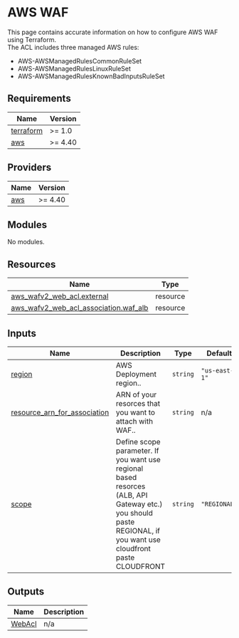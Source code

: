 # AWS WAF
This page contains accurate information on how to configure AWS WAF using Terraform. <br>
The ACL includes three managed AWS rules:
- AWS-AWSManagedRulesCommonRuleSet
- AWS-AWSManagedRulesLinuxRuleSet
- AWS-AWSManagedRulesKnownBadInputsRuleSet
## Requirements

| Name | Version |
|------|---------|
| <a name="requirement_terraform"></a> [terraform](#requirement\_terraform) | >= 1.0 |
| <a name="requirement_aws"></a> [aws](#requirement\_aws) | >= 4.40 |

## Providers

| Name | Version |
|------|---------|
| <a name="provider_aws"></a> [aws](#provider\_aws) | >= 4.40 |

## Modules

No modules.

## Resources

| Name | Type |
|------|------|
| [aws_wafv2_web_acl.external](https://registry.terraform.io/providers/hashicorp/aws/latest/docs/resources/wafv2_web_acl) | resource |
| [aws_wafv2_web_acl_association.waf_alb](https://registry.terraform.io/providers/hashicorp/aws/latest/docs/resources/wafv2_web_acl_association) | resource |

## Inputs

| Name | Description | Type | Default | Required |
|------|-------------|------|---------|:--------:|
| <a name="input_region"></a> [region](#input\_region) | AWS Deployment region.. | `string` | `"us-east-1"` | no |
| <a name="input_resource_arn_for_association"></a> [resource\_arn\_for\_association](#input\_resource\_arn\_for\_association) | ARN of your resorces that you want to attach with WAF.. | `string` | n/a | yes |
| <a name="input_scope"></a> [scope](#input\_scope) | Define scope parameter. If you want use regional based resorces (ALB, API Gateway etc.) you should paste REGIONAL, if you want use cloudfront paste CLOUDFRONT | `string` | `"REGIONAL"` | no |

## Outputs

| Name | Description |
|------|-------------|
| <a name="output_WebAcl"></a> [WebAcl](#output\_WebAcl) | n/a |
